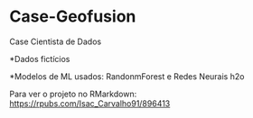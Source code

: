 # Case-Geofusion
Case Cientista de Dados

*Dados fictícios

*Modelos de ML usados: RandonmForest e Redes Neurais h2o

Para ver o projeto no RMarkdown: https://rpubs.com/Isac_Carvalho91/896413
